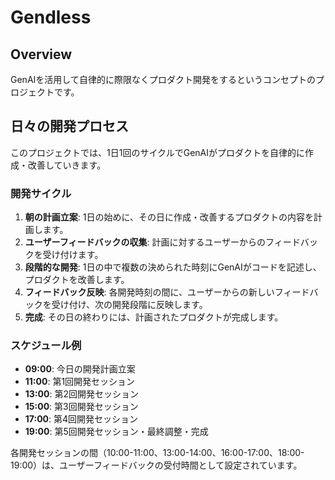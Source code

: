 # Gendless

## Overview

GenAIを活用して自律的に際限なくプロダクト開発をするというコンセプトのプロジェクトです。

## 日々の開発プロセス

このプロジェクトでは、1日1回のサイクルでGenAIがプロダクトを自律的に作成・改善していきます。

### 開発サイクル

1. **朝の計画立案**: 1日の始めに、その日に作成・改善するプロダクトの内容を計画します。
2. **ユーザーフィードバックの収集**: 計画に対するユーザーからのフィードバックを受け付けます。
3. **段階的な開発**: 1日の中で複数の決められた時刻にGenAIがコードを記述し、プロダクトを改善します。
4. **フィードバック反映**: 各開発時刻の間に、ユーザーからの新しいフィードバックを受け付け、次の開発段階に反映します。
5. **完成**: その日の終わりには、計画されたプロダクトが完成します。

### スケジュール例

- **09:00**: 今日の開発計画立案
- **11:00**: 第1回開発セッション
- **13:00**: 第2回開発セッション  
- **15:00**: 第3回開発セッション  
- **17:00**: 第4回開発セッション
- **19:00**: 第5回開発セッション・最終調整・完成

各開発セッションの間（10:00-11:00、13:00-14:00、16:00-17:00、18:00-19:00）は、ユーザーフィードバックの受付時間として設定されています。

